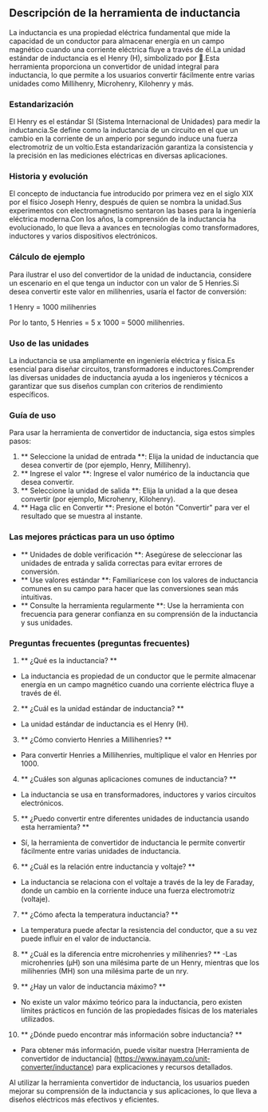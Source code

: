 ## Descripción de la herramienta de inductancia

La inductancia es una propiedad eléctrica fundamental que mide la capacidad de un conductor para almacenar energía en un campo magnético cuando una corriente eléctrica fluye a través de él.La unidad estándar de inductancia es el Henry (H), simbolizado por 🔌.Esta herramienta proporciona un convertidor de unidad integral para inductancia, lo que permite a los usuarios convertir fácilmente entre varias unidades como Millihenry, Microhenry, Kilohenry y más.

### Estandarización

El Henry es el estándar SI (Sistema Internacional de Unidades) para medir la inductancia.Se define como la inductancia de un circuito en el que un cambio en la corriente de un amperio por segundo induce una fuerza electromotriz de un voltio.Esta estandarización garantiza la consistencia y la precisión en las mediciones eléctricas en diversas aplicaciones.

### Historia y evolución

El concepto de inductancia fue introducido por primera vez en el siglo XIX por el físico Joseph Henry, después de quien se nombra la unidad.Sus experimentos con electromagnetismo sentaron las bases para la ingeniería eléctrica moderna.Con los años, la comprensión de la inductancia ha evolucionado, lo que lleva a avances en tecnologías como transformadores, inductores y varios dispositivos electrónicos.

### Cálculo de ejemplo

Para ilustrar el uso del convertidor de la unidad de inductancia, considere un escenario en el que tenga un inductor con un valor de 5 Henries.Si desea convertir este valor en milihenries, usaría el factor de conversión:

1 Henry = 1000 milihenries

Por lo tanto, 5 Henries = 5 x 1000 = 5000 milihenries.

### Uso de las unidades

La inductancia se usa ampliamente en ingeniería eléctrica y física.Es esencial para diseñar circuitos, transformadores e inductores.Comprender las diversas unidades de inductancia ayuda a los ingenieros y técnicos a garantizar que sus diseños cumplan con criterios de rendimiento específicos.

### Guía de uso

Para usar la herramienta de convertidor de inductancia, siga estos simples pasos:

1. ** Seleccione la unidad de entrada **: Elija la unidad de inductancia que desea convertir de (por ejemplo, Henry, Millihenry).
2. ** Ingrese el valor **: Ingrese el valor numérico de la inductancia que desea convertir.
3. ** Seleccione la unidad de salida **: Elija la unidad a la que desea convertir (por ejemplo, Microhenry, Kilohenry).
4. ** Haga clic en Convertir **: Presione el botón "Convertir" para ver el resultado que se muestra al instante.

### Las mejores prácticas para un uso óptimo

- ** Unidades de doble verificación **: Asegúrese de seleccionar las unidades de entrada y salida correctas para evitar errores de conversión.
- ** Use valores estándar **: Familiarícese con los valores de inductancia comunes en su campo para hacer que las conversiones sean más intuitivas.
- ** Consulte la herramienta regularmente **: Use la herramienta con frecuencia para generar confianza en su comprensión de la inductancia y sus unidades.

### Preguntas frecuentes (preguntas frecuentes)

1. ** ¿Qué es la inductancia? **
- La inductancia es propiedad de un conductor que le permite almacenar energía en un campo magnético cuando una corriente eléctrica fluye a través de él.

2. ** ¿Cuál es la unidad estándar de inductancia? **
- La unidad estándar de inductancia es el Henry (H).

3. ** ¿Cómo convierto Henries a Millihenries? **
- Para convertir Henries a Millihenries, multiplique el valor en Henries por 1000.

4. ** ¿Cuáles son algunas aplicaciones comunes de inductancia? **
- La inductancia se usa en transformadores, inductores y varios circuitos electrónicos.

5. ** ¿Puedo convertir entre diferentes unidades de inductancia usando esta herramienta? **
- Sí, la herramienta de convertidor de inductancia le permite convertir fácilmente entre varias unidades de inductancia.

6. ** ¿Cuál es la relación entre inductancia y voltaje? **
- La inductancia se relaciona con el voltaje a través de la ley de Faraday, donde un cambio en la corriente induce una fuerza electromotriz (voltaje).

7. ** ¿Cómo afecta la temperatura inductancia? **
- La temperatura puede afectar la resistencia del conductor, que a su vez puede influir en el valor de inductancia.

8. ** ¿Cuál es la diferencia entre microhenries y milihenries? **
-Las microhenries (µH) son una milésima parte de un Henry, mientras que los milihenries (MH) son una milésima parte de un nry.

9. ** ¿Hay un valor de inductancia máximo? **
- No existe un valor máximo teórico para la inductancia, pero existen límites prácticos en función de las propiedades físicas de los materiales utilizados.

10. ** ¿Dónde puedo encontrar más información sobre inductancia? **
- Para obtener más información, puede visitar nuestra [Herramienta de convertidor de inductancia] (https://www.inayam.co/unit-converter/inductance) para explicaciones y recursos detallados.

Al utilizar la herramienta convertidor de inductancia, los usuarios pueden mejorar su comprensión de la inductancia y sus aplicaciones, lo que lleva a diseños eléctricos más efectivos y eficientes.